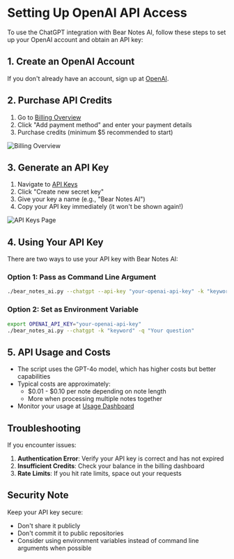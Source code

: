 # Setting Up OpenAI API Access

To use the ChatGPT integration with Bear Notes AI, follow these steps to set up your OpenAI account and obtain an API key:

## 1. Create an OpenAI Account

If you don't already have an account, sign up at [OpenAI](https://platform.openai.com/signup).

## 2. Purchase API Credits

1. Go to [Billing Overview](https://platform.openai.com/settings/organization/billing/overview)
2. Click "Add payment method" and enter your payment details
3. Purchase credits (minimum $5 recommended to start)

![Billing Overview](https://i.imgur.com/example1.png)

## 3. Generate an API Key

1. Navigate to [API Keys](https://platform.openai.com/settings/organization/api-keys)
2. Click "Create new secret key"
3. Give your key a name (e.g., "Bear Notes AI")
4. Copy your API key immediately (it won't be shown again!)

![API Keys Page](https://i.imgur.com/example2.png)

## 4. Using Your API Key

There are two ways to use your API key with Bear Notes AI:

### Option 1: Pass as Command Line Argument

```bash
./bear_notes_ai.py --chatgpt --api-key "your-openai-api-key" -k "keyword" -q "Your question"
```

### Option 2: Set as Environment Variable

```bash
export OPENAI_API_KEY="your-openai-api-key"
./bear_notes_ai.py --chatgpt -k "keyword" -q "Your question"
```

## 5. API Usage and Costs

- The script uses the GPT-4o model, which has higher costs but better capabilities
- Typical costs are approximately:
  - $0.01 - $0.10 per note depending on note length
  - More when processing multiple notes together
- Monitor your usage at [Usage Dashboard](https://platform.openai.com/usage)

## Troubleshooting

If you encounter issues:

1. **Authentication Error**: Verify your API key is correct and has not expired
2. **Insufficient Credits**: Check your balance in the billing dashboard
3. **Rate Limits**: If you hit rate limits, space out your requests

## Security Note

Keep your API key secure:
- Don't share it publicly
- Don't commit it to public repositories
- Consider using environment variables instead of command line arguments when possible